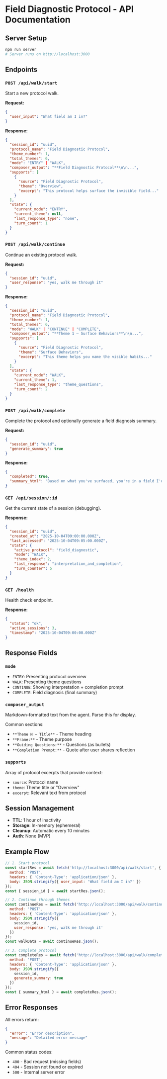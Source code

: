 # Field Diagnostic Protocol - API Documentation

## Server Setup

```bash
npm run server
# Server runs on http://localhost:3000
```

## Endpoints

### `POST /api/walk/start`

Start a new protocol walk.

**Request:**
```json
{
  "user_input": "What field am I in?"
}
```

**Response:**
```json
{
  "session_id": "uuid",
  "protocol_name": "Field Diagnostic Protocol",
  "theme_number": 1,
  "total_themes": 6,
  "mode": "ENTRY" | "WALK",
  "composer_output": "**Field Diagnostic Protocol**\n\n...",
  "supports": [
    {
      "source": "Field Diagnostic Protocol",
      "theme": "Overview",
      "excerpt": "This protocol helps surface the invisible field..."
    }
  ],
  "state": {
    "current_mode": "ENTRY",
    "current_theme": null,
    "last_response_type": "none",
    "turn_count": 1
  }
}
```

### `POST /api/walk/continue`

Continue an existing protocol walk.

**Request:**
```json
{
  "session_id": "uuid",
  "user_response": "yes, walk me through it"
}
```

**Response:**
```json
{
  "session_id": "uuid",
  "protocol_name": "Field Diagnostic Protocol",
  "theme_number": 1,
  "total_themes": 6,
  "mode": "WALK" | "CONTINUE" | "COMPLETE",
  "composer_output": "**Theme 1 – Surface Behaviors**\n\n...",
  "supports": [
    {
      "source": "Field Diagnostic Protocol",
      "theme": "Surface Behaviors",
      "excerpt": "This theme helps you name the visible habits..."
    }
  ],
  "state": {
    "current_mode": "WALK",
    "current_theme": 1,
    "last_response_type": "theme_questions",
    "turn_count": 2
  }
}
```

### `POST /api/walk/complete`

Complete the protocol and optionally generate a field diagnosis summary.

**Request:**
```json
{
  "session_id": "uuid",
  "generate_summary": true
}
```

**Response:**
```json
{
  "completed": true,
  "summary_html": "Based on what you've surfaced, you're in a field I'd call **Velocity Over Depth**..."
}
```

### `GET /api/session/:id`

Get the current state of a session (debugging).

**Response:**
```json
{
  "session_id": "uuid",
  "created_at": "2025-10-04T09:00:00.000Z",
  "last_accessed": "2025-10-04T09:05:00.000Z",
  "state": {
    "active_protocol": "field_diagnostic",
    "mode": "WALK",
    "theme_index": 2,
    "last_response": "interpretation_and_completion",
    "turn_counter": 5
  }
}
```

### `GET /health`

Health check endpoint.

**Response:**
```json
{
  "status": "ok",
  "active_sessions": 3,
  "timestamp": "2025-10-04T09:00:00.000Z"
}
```

## Response Fields

### `mode`
- `ENTRY`: Presenting protocol overview
- `WALK`: Presenting theme questions
- `CONTINUE`: Showing interpretation + completion prompt
- `COMPLETE`: Field diagnosis (final summary)

### `composer_output`
Markdown-formatted text from the agent. Parse this for display.

Common sections:
- `**Theme N – Title**` - Theme heading
- `**Frame:**` - Theme purpose
- `**Guiding Questions:**` - Questions (as bullets)
- `**Completion Prompt:**` - Quote after user shares reflection

### `supports`
Array of protocol excerpts that provide context:
- `source`: Protocol name
- `theme`: Theme title or "Overview"
- `excerpt`: Relevant text from protocol

## Session Management

- **TTL**: 1 hour of inactivity
- **Storage**: In-memory (ephemeral)
- **Cleanup**: Automatic every 10 minutes
- **Auth**: None (MVP)

## Example Flow

```javascript
// 1. Start protocol
const startRes = await fetch('http://localhost:3000/api/walk/start', {
  method: 'POST',
  headers: { 'Content-Type': 'application/json' },
  body: JSON.stringify({ user_input: 'What field am I in?' })
});
const { session_id } = await startRes.json();

// 2. Continue through themes
const continueRes = await fetch('http://localhost:3000/api/walk/continue', {
  method: 'POST',
  headers: { 'Content-Type': 'application/json' },
  body: JSON.stringify({
    session_id,
    user_response: 'yes, walk me through it'
  })
});
const walkData = await continueRes.json();

// 3. Complete protocol
const completeRes = await fetch('http://localhost:3000/api/walk/complete', {
  method: 'POST',
  headers: { 'Content-Type': 'application/json' },
  body: JSON.stringify({
    session_id,
    generate_summary: true
  })
});
const { summary_html } = await completeRes.json();
```

## Error Responses

All errors return:
```json
{
  "error": "Error description",
  "message": "Detailed error message"
}
```

Common status codes:
- `400` - Bad request (missing fields)
- `404` - Session not found or expired
- `500` - Internal server error
